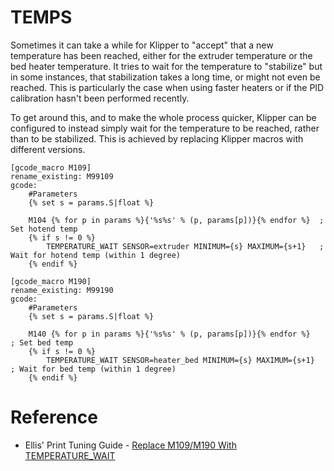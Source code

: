 # TEMPS
Sometimes it can take a while for Klipper to "accept" that a new temperature has been reached, either for the extruder temperature or the bed heater temperature. 
It tries to wait for the temperature to "stabilize" but in some instances, that stabilization takes a long time, or might not even be reached. This is particularly the case when using faster heaters or if the PID calibration hasn't been performed recently.

To get around this, and to make the whole process quicker, Klipper can be configured to instead simply wait for the temperature to be reached, rather than to be stabilized. This is achieved by replacing Klipper macros with different versions.

```
[gcode_macro M109]
rename_existing: M99109
gcode:
    #Parameters
    {% set s = params.S|float %}
    
    M104 {% for p in params %}{'%s%s' % (p, params[p])}{% endfor %}  ; Set hotend temp
    {% if s != 0 %}
        TEMPERATURE_WAIT SENSOR=extruder MINIMUM={s} MAXIMUM={s+1}   ; Wait for hotend temp (within 1 degree)
    {% endif %}

[gcode_macro M190]
rename_existing: M99190
gcode:
    #Parameters
    {% set s = params.S|float %}

    M140 {% for p in params %}{'%s%s' % (p, params[p])}{% endfor %}   ; Set bed temp
    {% if s != 0 %}
        TEMPERATURE_WAIT SENSOR=heater_bed MINIMUM={s} MAXIMUM={s+1}  ; Wait for bed temp (within 1 degree)
    {% endif %}
```
# Reference
- Ellis' Print Tuning Guide - [Replace M109/M190 With TEMPERATURE_WAIT](https://ellis3dp.com/Print-Tuning-Guide/articles/useful_macros/replace_m109_m190_with_temp_wait.html)
